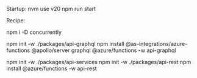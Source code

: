 Startup:
nvm use v20
npm run start



Recipe:

npm i -D concurrently


npm init -w ./packages/api-graphql
npm install @as-integrations/azure-functions @apollo/server graphql @azure/functions -w api-graphql

npm init -w ./packages/api-services
npm init -w ./packages/api-rest
npm install @azure/functions -w api-rest



